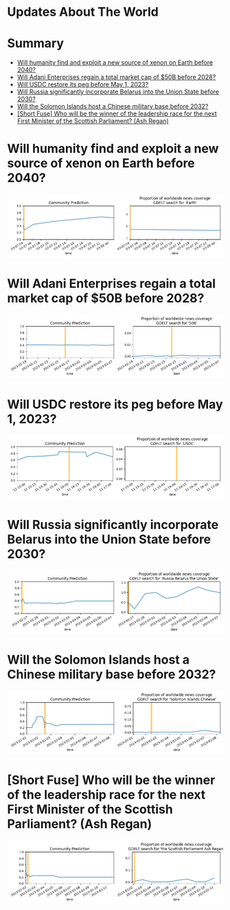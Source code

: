 
Updates About The World
=======================

Summary
=======

* [Will humanity find and exploit a new source of xenon on Earth before 2040?](#will-humanity-find-and-exploit-a-new-source-of-xenon-on-earth-before-2040)
* [Will Adani Enterprises regain a total market cap of $50B before 2028?](#will-adani-enterprises-regain-a-total-market-cap-of-50b-before-2028)
* [Will USDC restore its peg before May 1, 2023?](#will-usdc-restore-its-peg-before-may-1-2023)
* [Will Russia significantly incorporate Belarus into the Union State before 2030?](#will-russia-significantly-incorporate-belarus-into-the-union-state-before-2030)
* [Will the Solomon Islands host a Chinese military base before 2032?](#will-the-solomon-islands-host-a-chinese-military-base-before-2032)
* [[Short Fuse] Who will be the winner of the leadership race for the next First Minister of the Scottish Parliament? (Ash Regan)](#short-fuse-who-will-be-the-winner-of-the-leadership-race-for-the-next-first-minister-of-the-scottish-parliament-ash-regan)

# Will humanity find and exploit a new source of xenon on Earth before 2040?


![Missing xenon found and used?](assets/01.png)
# Will Adani Enterprises regain a total market cap of $50B before 2028?


![Adani Market Cap Recovery by 2028](assets/05.png)
# Will USDC restore its peg before May 1, 2023?


![USDC peg restoration before May 2023?](assets/06.png)
# Will Russia significantly incorporate Belarus into the Union State before 2030?


![Russia taking over Belarus before 2030](assets/07.png)
# Will the Solomon Islands host a Chinese military base before 2032?


![Chinese Military Base in the Solomon Islands](assets/08.png)
# [Short Fuse] Who will be the winner of the leadership race for the next First Minister of the Scottish Parliament? (Ash Regan)


![Ash Regan](assets/10.png)
